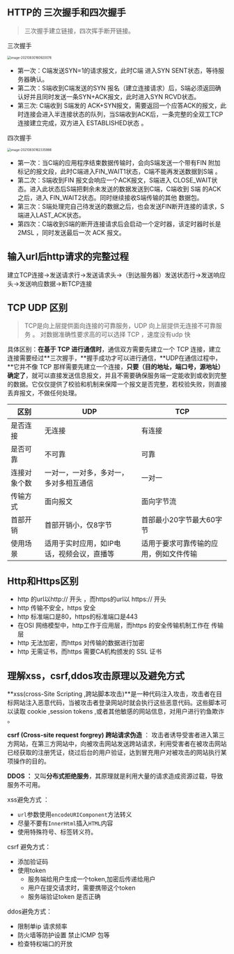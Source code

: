 ## HTTP的 三次握手和四次握手 

> 三次握手建立链接，四次挥手断开链接。

三次握手

<img src="https://gitee.com/youngstory/images/raw/master/img/202110231651941.png" alt="image-20210830160920076" style="zoom:50%;" />

* 第一次：C端发送SYN=1的请求报文，此时C端 进入SYN SENT状态，等待服务器确认。
* 第二次：S端收到C端发送的SYN 报名（建立连接请求）后，S端必须返回确认好并且同时发送一条SYN+ACK报文，此时进入SYN RCVD状态。
* 第三次: C端收到 S端发的 ACK+SYN报文，需要返回一个应答ACK的报文，此时连接会进入半连接状态的队列，当S端收到ACK后，一条完整的全双工TCP连接建立完成，双方进入 ESTABLISHED状态 。

四次握手

<img src="https://gitee.com/youngstory/images/raw/master/img/202110231651054.png" alt="image-20210830162335866" style="zoom:50%;" />

* 第一次：当C端的应用程序结束数据传输时，会向S端发送一个带有FIN 附加 标记的报文段，此时C端进入FIN_WAIT1状态，C端不能再发送数据到S端 。
* 第二次：S端收到FIN 报文会响应一个ACK报文，S端进入 CLOSE_WAIT状态。进入此状态后S端把剩余未发送的数据发送到C端，C端收到 S端 的ACK 之后，进入 FIN_WAIT2状态。同时继续接收S端传输的其他 数据包。
* 第三次：S端处理完自己待发送的数据之后，也会发送FIN断开连接的请求，S端进入LAST_ACK状态。
* 第四次：C端收到S端的断开连接请求后会启动一个定时器，该定时器时长是2MSL ，同时发送最后一次 ACK 报文。

## 输入url后http请求的完整过程

建立TCP连接->发送请求行->发送请求头->（到达服务器）发送状态行->发送响应头->发送响应数据->断TCP连接

## TCP UDP 区别

> TCP是向上层提供面向连接的可靠服务，UDP 向上层提供无连接不可靠服务 。 对数据准确性要求高的可以选择 TCP ，速度没有udp 快

具体区别：**在基于 TCP 进行通信时**，通信双方需要先建立一个 TCP 连接，建立连接需要经过**三次握手，**握手成功才可以进行通信，**UDP在通信过程中，**它并不像 TCP 那样需要先建立一个连接，**只要（目的地址，端口号，源地址）确定了**，就可以直接发送信息报文，并且不需要确保服务端一定能收到或收到完整的数据。它仅仅提供了校验和机制来保障一个报文是否完整，若校验失败，则直接丢弃报文，不做任何处理。

| **区别**     | **UDP**                                    | **TCP**                                |
| ------------ | ------------------------------------------ | -------------------------------------- |
| 是否连接     | 无连接                                     | 有连接                                 |
| 是否可靠     | 不可靠                                     | 可靠                                   |
| 连接对象个数 | 一对一，一对多，多对一，多对多相互通信     | 一对一                                 |
| 传输方式     | 面向报文                                   | 面向字节流                             |
| 首部开销     | 首部开销小，仅8字节                        | 首部最小20字节最大60字节               |
| 使用场景     | 适用于实时应用，如IP电话，视频会议，直播等 | 适用于要求可靠传输的应用，例如文件传输 |

## Http和Https区别

* http 的url以http:// 开头 ，而https的url以 https:// 开头
* http 传输不安全，https 安全
* http 标准端口是80，https的标准端口是443
* 在OSI 网络模型中，http工作于应用层，而https 的安全传输机制工作在 传输层
* http 无法加密，而https 对传输的数据进行加密
* http 无需证书，而https 需要CA机构颁发的 SSL 证书 

## 理解xss，csrf,ddos攻击原理以及避免方式

**xss(cross-Site Scripting ,跨站脚本攻击)**是一种代码注入攻击，攻击者在目标网站注入恶意代码，当被攻击者登录网站时就会执行这些恶意代码。这些脚本可以读取 cookie ,session tokens ,或者其他敏感的网站信息，对用户进行钓鱼欺诈 。

**csrf (Cross-site request forgrey) 跨站请求伪造** ： 攻击者诱导受害者进入第三方网站，在第三方网站中，向被攻击网站发送跨站请求，利用受害者在被攻击网站已经获取的注册凭证，绕过后台的用户验证，达到冒充用户对被攻击的网站执行某项操作的目的。

**DDOS ：** 又叫**分布式拒绝服务**，其原理就是利用大量的请求造成资源过载，导致服务不可用。

xss避免方式 ：

* `url`参数使用`encodeURIComponent`方法转义
* 尽量不要有`InnerHtml`插入`HTML`内容
* 使用特殊符号、标签转义符。

csrf 避免方式：

* 添加验证码
* 使用token  
  * 服务端给用户生成一个token,加密后传递给用户
  * 用户在提交请求时，需要携带这个token 
  * 服务端验证token 是否正确

ddos避免方式：
* 限制单ip 请求频率
* 防火墙等防护设置 禁止ICMP 包等
* 检查特权端口的开放  

